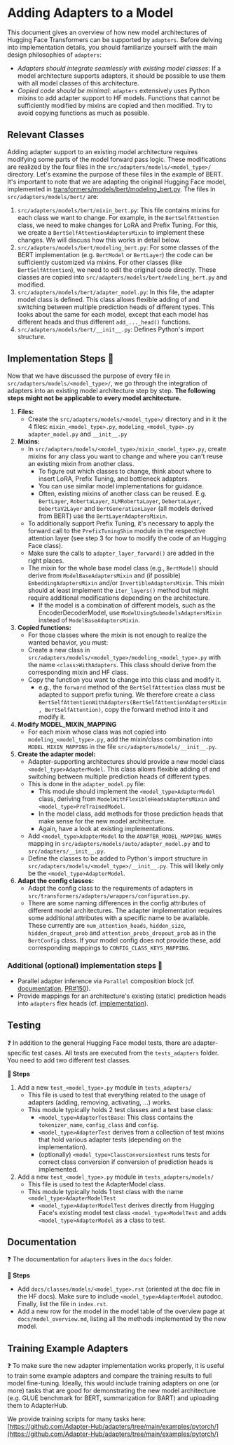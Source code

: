 # Adding Adapters to a Model
This document gives an overview of how new model architectures of Hugging Face Transformers can be supported by `adapters`.
Before delving into implementation details, you should familiarize yourself with the main design philosophies of `adapters`:

- _Adapters should integrate seamlessly with existing model classes_: If a model architecture supports adapters, it should be possible to use them with all model classes of this architecture.
- _Copied code should be minimal_: `adapters` extensively uses Python mixins to add adapter support to HF models. Functions that cannot be sufficiently modified by mixins are copied and then modified. Try to avoid copying functions as much as possible.

## Relevant Classes
Adding adapter support to an existing model architecture requires modifying some parts of the model forward pass logic. These modifications are realized by the four files in the `src/adapters/models/<model_type>/` directory. Let's examine the purpose of these files in the example of BERT. It's important to note that we are adapting the original Hugging Face model, implemented in [transformers/models/bert/modeling_bert.py](https://github.com/huggingface/transformers/blob/main/src/transformers/models/bert/modeling_bert.py). The files in `src/adapters/models/bert/` are:

1. `src/adapters/models/bert/mixin_bert.py`:
This file contains mixins for each class we want to change. For example, in the `BertSelfAttention` class, we need to make changes for LoRA and Prefix Tuning. For this, we create a `BertSelfAttentionAdaptersMixin` to implement these changes. We will discuss how this works in detail below.
2. `src/adapters/models/bert/modeling_bert.py`:
For some classes of the BERT implementation (e.g. `BertModel` or `BertLayer`) the code can be sufficiently customized via mixins. For other classes (like `BertSelfAttention`), we need to edit the original code directly. These classes are copied into `src/adapters/models/bert/modeling_bert.py` and modified.
3. `src/adapters/models/bert/adapter_model.py`: 
In this file, the adapter model class is defined. This class allows flexible adding of and switching between multiple prediction heads of different types. This looks about the same for each model, except that each model has different heads and thus different `add_..._head()` functions.
4. `src/adapters/models/bert/__init__.py`: Defines Python's import structure.


## Implementation Steps 📝
Now that we have discussed the purpose of every file in `src/adapters/models/<model_type>/`, we go through the integration of adapters into an existing model architecture step by step. **The following steps might not be applicable to every model architecture.**

1. **Files:**
    - Create the `src/adapters/models/<model_type>/` directory and in it the 4 files: `mixin_<model_type>.py`, `modeling_<model_type>.py` `adapter_model.py` and `__init__.py`
2. **Mixins:**
    - In `src/adapters/models/<model_type>/mixin_<model_type>.py`, create mixins for any class you want to change and where you can't reuse an existing mixin from another class.
        - To figure out which classes to change, think about where to insert LoRA, Prefix Tuning, and bottleneck adapters.
        - You can use similar model implementations for guidance.
        - Often, existing mixins of another class can be reused. E.g. `BertLayer`, `RobertaLayer`, `XLMRobertaLayer`, `DebertaLayer`, `DebertaV2Layer` and `BertGenerationLayer` (all models derived from BERT) use the `BertLayerAdaptersMixin`.
    - To additionally support Prefix Tuning, it's necessary to apply the forward call to the `PrefixTuningShim` module in the respective attention layer (see step 3 for how to modify the code of an Hugging Face class).
    - Make sure the calls to `adapter_layer_forward()` are added in the right places.
    - The mixin for the whole base model class (e.g., `BertModel`) should derive from `ModelBaseAdaptersMixin` and (if possible) `EmbeddingAdaptersMixin` and/or `InvertibleAdaptersMixin`. This mixin should at least implement the `iter_layers()` method but might require additional modifications depending on the architecture.
        - If the model is a combination of different models, such as the EncoderDecoderModel, use `ModelUsingSubmodelsAdaptersMixin` instead of `ModelBaseAdaptersMixin`.
3. **Copied functions:**
    - For those classes where the mixin is not enough to realize the wanted behavior, you must:
    - Create a new class in `src/adapters/models/<model_type>/modeling_<model_type>.py` with the name `<class>WithAdapters`. This class should derive from the corresponding mixin and HF class.
    - Copy the function you want to change into this class and modify it.
        - e.g., the `forward` method of the `BertSelfAttention` class must be adapted to support prefix tuning. We therefore create a class `BertSelfAttentionWithAdapters(BertSelfAttentionAdaptersMixin, BertSelfAttention)`, copy the forward method into it and modify it.
4. **Modify MODEL_MIXIN_MAPPING**
    - For each mixin whose class was not copied into `modeling_<model_type>.py`, add the mixin/class combination into `MODEL_MIXIN_MAPPING` in the file `src/adapters/models/__init__.py`.
5. **Create the adapter model:**
    - Adapter-supporting architectures should provide a new model class `<model_type>AdapterModel`. This class allows flexible adding of and switching between multiple prediction heads of different types.
    - This is done in the `adapter_model.py` file:
        - This module should implement the `<model_type>AdapterModel` class, deriving from `ModelWithFlexibleHeadsAdaptersMixin` and `<model_type>PreTrainedModel`.
        - In the model class, add methods for those prediction heads that make sense for the new model architecture.
        - Again, have a look at existing implementations.
    - Add `<model_type>AdapterModel` to the `ADAPTER_MODEL_MAPPING_NAMES` mapping in `src/adapters/models/auto/adapter_model.py` and to `src/adapters/__init__.py`.
    - Define the classes to be added to Python's import structure in `src/adapters/models/<model_type>/__init__.py`. This will likely only be the `<model_type>AdapterModel`.
6. **Adapt the config classes:**
    - Adapt the config class to the requirements of adapters in `src/transformers/adapters/wrappers/configuration.py`.
    - There are some naming differences in the config attributes of different model architectures. The adapter implementation requires some additional attributes with a specific name to be available. These currently are `num_attention_heads`, `hidden_size`, `hidden_dropout_prob` and `attention_probs_dropout_prob` as in the `BertConfig` class.
    If your model config does not provide these, add corresponding mappings to `CONFIG_CLASS_KEYS_MAPPING`.


### Additional (optional) implementation steps 📝

- Parallel adapter inference via `Parallel` composition block (cf. [documentation](https://docs.adapterhub.ml/adapter_composition.html#parallel), [PR#150](https://github.com/Adapter-Hub/adapters/pull/150)).
- Provide mappings for an architecture's existing (static) prediction heads into `adapters` flex heads (cf. [implementation](https://github.com/adapter-hub/adapters/blob/main/src/adapters/head_utils.py#L11)).

## Testing

❓ In addition to the general Hugging Face model tests, there are adapter-specific test cases. All tests are executed from the `tests_adapters` folder. You need to add two different test classes.

**📝 Steps**
1. Add a new `test_<model_type>.py` module in `tests_adapters/`
    - This file is used to test that everything related to the usage of adapters (adding, removing, activating, ...) works.
    - This module typically holds 2 test classes and a test base class:
        - `<model_type>AdapterTestBase`: This class contains the `tokenizer_name`, `config_class` and `config`.
        - `<model_type>AdapterTest` derives from a collection of test mixins that hold various adapter tests (depending on the implementation).
        - (optionally) `<model_type>ClassConversionTest` runs tests for correct class conversion if conversion of prediction heads is implemented.
2. Add a new `test_<model_type>.py` module in `tests_adapters/models/`
    - This file is used to test the AdapterModel class.
    - This module typically holds 1 test class with the name `<model_type>AdapterModelTest`
        - `<model_type>AdapterModelTest` derives directly from Hugging Face's existing model test class `<model_type>ModelTest` and adds `<model_type>AdapterModel` as a class to test.

## Documentation

❓ The documentation for `adapters` lives in the `docs` folder.

**📝 Steps**

- Add `docs/classes/models/<model_type>.rst` (oriented at the doc file in the HF docs). Make sure to include `<model_type>AdapterModel` autodoc. Finally, list the file in `index.rst`.
- Add a new row for the model in the model table of the overview page at `docs/model_overview.md`, listing all the methods implemented by the new model.

## Training Example Adapters

❓ To make sure the new adapter implementation works properly, it is useful to train some example adapters and compare the training results to full model fine-tuning. Ideally, this would include training adapters on one (or more) tasks that are good for demonstrating the new model architecture (e.g. GLUE benchmark for BERT, summarization for BART) and uploading them to AdapterHub.

We provide training scripts for many tasks here: [https://github.com/Adapter-Hub/adapters/tree/main/examples/pytorch/](https://github.com/Adapter-Hub/adapters/tree/main/examples/pytorch/)
